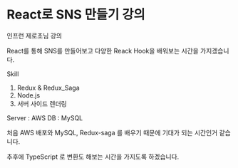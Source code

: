 # React로 SNS 만들기 강의
인프런 제로초님 강의

React를 통해 SNS를 만들어보고 다양한 Reack Hook을 배워보는 시간을 가지겠습니다.

Skill
1. Redux & Redux_Saga
2. Node.js
3. 서버 사이드 렌더링

Server : AWS
DB : MySQL

처음 AWS 배포와 MySQL, Redux-saga 를 배우기 때문에 기대가 되는 시간인거 같습니다.

추후에 TypeScript 로 변환도 해보는 시간을 가지도록 하겠습니다.
